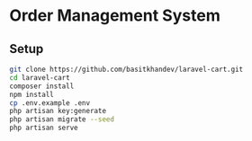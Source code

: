 # Order Management System

## Setup

```bash
git clone https://github.com/basitkhandev/laravel-cart.git
cd laravel-cart
composer install
npm install
cp .env.example .env
php artisan key:generate
php artisan migrate --seed
php artisan serve
